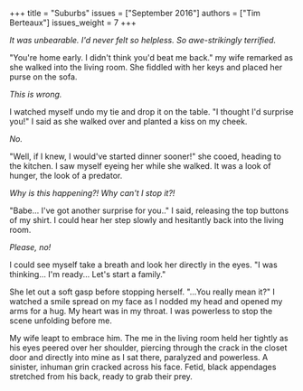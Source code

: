 +++
title = "Suburbs"
issues = ["September 2016"]
authors = ["Tim Berteaux"]
issues_weight = 7
+++

*It was unbearable. I'd never felt so helpless. So awe-strikingly terrified.*

"You're home early. I didn't think you'd beat me back." my wife remarked as she walked into the living room. She fiddled with her keys and placed her purse on the sofa.

*This is wrong.*

I watched myself undo my tie and drop it on the table.  "I thought I'd surprise you!" I said as she walked over and planted a kiss on my cheek.

*No.*

"Well, if I knew, I would've started dinner sooner!" she cooed, heading to the kitchen. I saw myself eyeing her while she walked. It was a look of hunger, the look of a predator.

*Why is this happening?!  Why can't I stop it?!*

"Babe... I've got another surprise for you.." I said, releasing the top buttons of my shirt. I could hear her step slowly and hesitantly back into the living room.

*Please, no!*

I could see myself take a breath and look her directly in the eyes. "I was thinking... I'm ready... Let's start a family."

She let out a soft gasp before stopping herself.  "...You really mean it?" I watched a smile spread on my face as I nodded my head and opened my arms for a hug. My heart was in my throat. I was powerless to stop the scene unfolding before me.

My wife leapt to embrace him. The me in the living room held her tightly as his eyes peered over her shoulder, piercing through the crack in the closet door and directly into mine as I sat there, paralyzed and powerless. A sinister, inhuman grin cracked across his face. Fetid, black appendages stretched from his back, ready to grab their prey.
